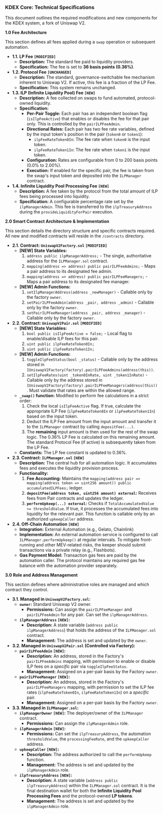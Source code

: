 ### **KDEX Core: Technical Specifications**

This document outlines the required modifications and new components for the KDEX system, a fork of Uniswap V2.

**1.0 Fee Architecture**

This section defines all fees applied during a `swap` operation or subsequent automation.

* **1.1. LP Fee `[MODIFIED]`**  
  * **Description:** The standard fee paid to liquidity providers.  
  * **Specification:** The fee is set to **36 basis points (0.36%)**.  
* **1.2. Protocol Fee `[UNCHANGED]`**  
  * **Description:** The standard, governance-switchable fee mechanism inherent to Uniswap V2. If active, this fee is a fraction of the LP Fee.  
  * **Specification:** This system remains unchanged.  
* **1.3. ILP (Infinite Liquidity Pool) Fee `[NEW]`**  
  * **Description:** A fee collected on swaps to fund automated, protocol-owned liquidity.  
  * **Specification:**  
    * **Per-Pair Toggle:** Each pair has an independent boolean flag (`isIlpFeeActive`) that enables or disables the fee for that pair only. This is controlled by the `pairILPFeeAdmin`.  
    * **Directional Rates:** Each pair has two fee rate variables, defined by the input token's position in the pair (`token0` or `token1`):  
      * `ilpFeeRateToken0In`: The fee rate when `token0` is the input token.  
      * `ilpFeeRateToken1In`: The fee rate when `token1` is the input token.  
    * **Configuration:** Rates are configurable from 0 to 200 basis points (0.0% to 2.00%).  
    * **Execution:** If enabled for the specific pair, the fee is taken from the swap's input token and deposited into the `ILPManager` contract.  
* **1.4. Infinite Liquidity Pool Processing Fee `[NEW]`**  
  * **Description:** A fee taken by the protocol from the total amount of ILP fees being processed into liquidity.  
  * **Specification:** A configurable percentage rate set by the `ilpManagerAdmin`. This fee is transferred to the `ilpTreasuryAddress` during the `provideLiquidityForPair` execution.

**2.0 Smart Contract Architecture & Implementation**

This section details the directory structure and specific contracts required. All new and modified contracts will reside in the `/contracts` directory.

* **2.1. Contract: `UniswapV2Factory.sol` `[MODIFIED]`**  
  * **[NEW] State Variables:**  
    1. `address public ilpManagerAddress;` - The single, authoritative address for the `ILPManager.sol` contract.  
    2. `mapping(address => address) public pairILPFeeAdmins;` - Maps a pair address to its designated fee admin.  
    3. `mapping(address => address) public pairILPFeeManagers;` - Maps a pair address to its designated fee manager.  
  * **[NEW] Admin Functions:**  
    1. `setIlpManagerAddress(address _newManager)` - Callable only by the factory `owner`.  
    2. `setPairILPFeeAdmin(address _pair, address _admin)` - Callable only by the factory `owner`.  
    3. `setPairILPFeeManager(address _pair, address _manager)` - Callable only by the factory `owner`.  
* **2.2. Contract: `UniswapV2Pair.sol` `[MODIFIED]`**  
  * **[NEW] State Variables:**  
    1. `bool public isIlpFeeActive = false;` - Local flag to enable/disable ILP fees for this pair.  
    2. `uint public ilpFeeRateToken0In;`  
    3. `uint public ilpFeeRateToken1In;`  
  * **[NEW] Admin Functions:**  
    1. `toggleIlpFeeStatus(bool _status)` - Callable only by the address stored in `IUniswapV2Factory(factory).pairILPFeeAdmins(address(this))`.  
    2. `setIlpFeeRates(uint _token0InRate, uint _token1InRate)` - Callable only by the address stored in `IUniswapV2Factory(factory).pairILPFeeManagers(address(this))`. Must validate that rates are within the allowed range.  
  * **`_swap()` function:** Modified to perform fee calculations in a strict order:  
    1. Check the local `isIlpFeeActive` flag. If true, calculate the appropriate ILP Fee (`ilpFeeRateToken0In` or `ilpFeeRateToken1In`) based on the input token.  
    2. Deduct the ILP Fee amount from the input amount and transfer it to the `ILPManager` contract by calling `depositFee(...)`.  
    3. The **remaining** input amount is then used for the rest of the swap logic. The 0.36% LP Fee is calculated on this remaining amount. The standard Protocol Fee (if active) is subsequently taken from the LP Fee.  
  * **Constants:** The LP fee constant is updated to 0.36%.  
* **2.3. Contract: `ILPManager.sol` `[NEW]`**  
  * **Description:** The central hub for all automation logic. It accumulates fees and executes the liquidity provision process.  
  * **Functionality:**  
    1. **Fee Accounting:** Maintains the `mapping(address pair => mapping(address token => uint256 amount)) public accumulatedILPFees;` ledger.  
    2. **`depositFee(address token, uint256 amount) external`:** Receives fees from Pair contracts and updates the ledger.  
    3. **`performUpkeep(...) external`:** Checks if `TotalAccumulatedValue >= thresholdValue`. If true, it processes the accumulated fees into liquidity for the relevant pair. This function is callable only by an authorized `upkeepCaller` address.  
* **2.4. Off-Chain Automation `[NEW]`**  
  * **Integration:** External Automation (e.g., Gelato, Chainlink)  
  * **Implementation:** An external automation service is configured to call `ILPManager.performUpkeep()` at regular intervals. To mitigate front-running and other MEV-related risks, the keeper should submit transactions via a private relay (e.g., Flashbots).  
  * **Gas Payment Model:** Transaction gas fees are paid by the automation caller. The protocol maintains any required gas fee balance with the automation provider separately.

**3.0 Role and Address Management**

This section defines where administrative roles are managed and which contract they control.

* **3.1. Managed in `UniswapV2Factory.sol`:**  
  * **`owner`:** Standard Uniswap V2 owner.  
    * **Permissions:** Can assign the `pairILPFeeManager` and `pairILPFeeAdmin` for any pair. Can set the `ilpManagerAddress`.  
  * **`ilpManagerAddress` `[NEW]`:**  
    * **Description:** A state variable (`address public ilpManagerAddress`) that holds the address of the `ILPManager.sol` contract.  
    * **Management:** The address is set and updated by the `owner`.  
* **3.2. Managed in `UniswapV2Pair.sol` (Controlled via Factory):**  
  * **`pairILPFeeAdmin` `[NEW]`:**  
    * **Description:** An address, stored in the Factory's `pairILPFeeAdmins` mapping, with permission to enable or disable ILP fees on a *specific* pair via `toggleIlpFeeStatus`.  
    * **Management:** Assigned on a per-pair basis by the Factory `owner`.  
  * **`pairILPFeeManager` `[NEW]`:**  
    * **Description:** An address, stored in the Factory's `pairILPFeeManagers` mapping, with permission to set the ILP fee rates (`ilpFeeRateToken0In`, `ilpFeeRateToken1In`) on a *specific* pair.  
    * **Management:** Assigned on a per-pair basis by the Factory `owner`.  
* **3.3. Managed in `ILPManager.sol`:**  
  * **`ilpManagerOwner` `[NEW]`:** The deployer/owner of the `ILPManager` contract.  
    * **Permissions:** Can assign the `ilpManagerAdmin` role.  
  * **`ilpManagerAdmin` `[NEW]`:**  
    * **Permissions:** Can set the `ilpTreasuryAddress`, the automation `thresholdValue`, the `processingFeeRate`, and the `upkeepCaller` address.  
  * **`upkeepCaller` `[NEW]`:**  
    * **Description:** The address authorized to call the `performUpkeep` function.  
    * **Management:** The address is set and updated by the `ilpManagerAdmin` role.  
  * **`ilpTreasuryAddress` `[NEW]`:**  
    * **Description:** A state variable (`address public ilpTreasuryAddress`) within the `ILPManager.sol` contract. It is the final destination wallet for both the **Infinite Liquidity Pool Processing Fees** and the protocol-owned **LP tokens**.  
    * **Management:** The address is set and updated by the `ilpManagerAdmin` role.

  